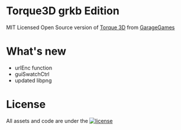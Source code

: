 # Torque3D grkb Edition

MIT Licensed Open Source version of [Torque 3D](http://torque3d.org) from [GarageGames](http://www.garagegames.com)

# What's new
- urlEnc function
- guiSwatchCtrl
- updated libpng

# License 

All assets and code are under the [![license](https://img.shields.io/github/license/GarageGames/Torque3D.svg)](https://github.com/GarageGames/Torque3D/blob/master/LICENSE.md)
